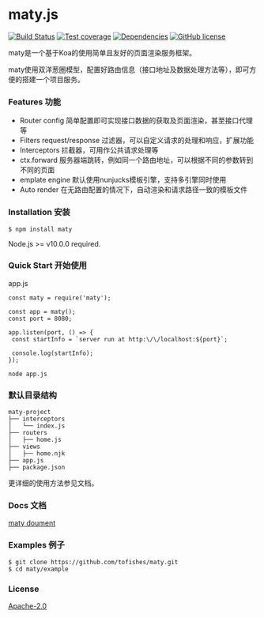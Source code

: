 # maty.js

  [![Build Status][build-image]][build-url]
  [![Test coverage][coveralls-image]][coveralls-url]
  [![Dependencies][deps-image]][deps-url]
  [![GitHub license][license-image]][license-url]

maty是一个基于Koa的使用简单且友好的页面渲染服务框架。

maty使用双洋葱圈模型，配置好路由信息（接口地址及数据处理方法等），即可方便的搭建一个项目服务。

### Features 功能

* Router config 简单配置即可实现接口数据的获取及页面渲染，甚至接口代理等
* Filters request/response 过滤器，可以自定义请求的处理和响应，扩展功能
* Interceptors 拦截器，可用作公共请求处理等
* ctx.forward 服务器端跳转，例如同一个路由地址，可以根据不同的参数转到不同的页面
* emplate engine 默认使用nunjucks模板引擎，支持多引擎同时使用
* Auto render 在无路由配置的情况下，自动渲染和请求路径一致的模板文件

### Installation 安装

`$ npm install maty`

Node.js >= v10.0.0 required.

### Quick Start 开始使用

app.js

```
const maty = require('maty');

const app = maty();
const port = 8080;

app.listen(port, () => {
 const startInfo = `server run at http:\/\/localhost:${port}`;

 console.log(startInfo);
});
```

```
node app.js
```
### 默认目录结构

```
maty-project
├── interceptors
│   └── index.js
├── routers
│   ├── home.js
├── views
│   ├── home.njk
├── app.js
├── package.json
```

更详细的使用方法参见文档。

### Docs 文档

[maty doument](https://tofishes.gitbook.io/maty-js/)

### Examples 例子

```
$ git clone https://github.com/tofishes/maty.git
$ cd maty/example
```

### License

[Apache-2.0](https://github.com/tofishes/maty/blob/master/LICENSE)

[build-image]: https://travis-ci.org/tofishes/maty.svg?branch=master
[build-url]: http://travis-ci.org/tofishes/maty
[coveralls-image]: https://codecov.io/gh/tofishes/maty/branch/master/graph/badge.svg
[coveralls-url]: https://codecov.io/github/tofishes/maty?branch=master
[deps-image]: https://david-dm.org/tofishes/maty.svg
[deps-url]: https://david-dm.org/tofishes/maty
[license-image]: https://img.shields.io/github/license/tofishes/maty.svg
[license-url]: https://github.com/tofishes/maty/blob/master/LICENSE
